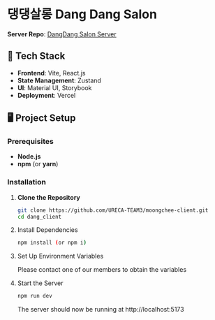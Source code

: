 # 댕댕살롱 Dang Dang Salon

**Server Repo**: [DangDang Salon Server](https://github.com/Ureca-Dangdang-salon/dang_server)

## 🔨 Tech Stack

- **Frontend**: Vite, React.js
- **State Management**: Zustand
- **UI**: Material UI, Storybook
- **Deployment**: Vercel

## 🖥️ Project Setup

### **Prerequisites**

- **Node.js**
- **npm** (or **yarn**)

### **Installation**

1. **Clone the Repository**

   ```bash
   git clone https://github.com/URECA-TEAM3/moongchee-client.git
   cd dang_client
   ```

2. Install Dependencies
   ```bash
   npm install (or npm i)
   ```
3. Set Up Environment Variables

   Please contact one of our members to obtain the variables

4. Start the Server
   ```bash
   npm run dev
   ```
   The server should now be running at http://localhost:5173
